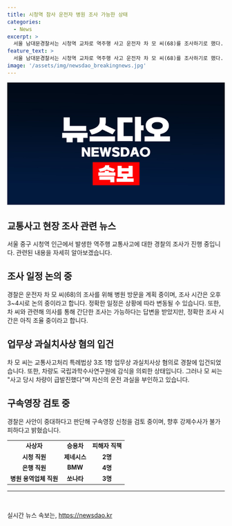 ```yaml
---
title: 시청역 참사 운전자 병원 조사 가능한 상태
categories:
  - News
excerpt: >
  서울 남대문경찰서는 시청역 교차로 역주행 사고 운전자 차 모 씨(68)를 조사하기로 했다. 조사 시간은 오후 3~4시로 추정되지만 상황에 따라 변동될 수 있다. 차 씨는 업무상 과실치사상 혐의로 입건됐고, 주장에 따르면 차량이 급발진했으며 경찰은 급발진 가능성을 조사 중이다. 이 사고로 16명의 사상자 중 9명이 사망했는데, 차 씨에 대한 구속영장 신청이 검토 중이며 향후 강제수사가 불가피할 수도 있다.
feature_text: >
  서울 남대문경찰서는 시청역 교차로 역주행 사고 운전자 차 모 씨(68)를 조사하기로 했다. 조사 시간은 오후 3~4시로 추정되지만 상황에 따라 변동될 수 있다. 차 씨는 업무상 과실치사상 혐의로 입건됐고, 주장에 따르면 차량이 급발진했으며 경찰은 급발진 가능성을 조사 중이다. 이 사고로 16명의 사상자 중 9명이 사망했는데, 차 씨에 대한 구속영장 신청이 검토 중이며 향후 강제수사가 불가피할 수도 있다.
image: '/assets/img/newsdao_breakingnews.jpg'
---
```


<p><img src="/assets/img/newsdao_breakingnews.jpg" alt="pcversion 속보" /></p>

<h2 data-ke-size="size26">교통사고 현장 조사 관련 뉴스</h2>

<p data-ke-size="size16">서울 중구 시청역 인근에서 발생한 역주행 교통사고에 대한 경찰의 조사가 진행 중입니다. 관련된 내용을 자세히 알아보겠습니다.</p>

<h2 data-ke-size="size24">조사 일정 논의 중</h2>

<p data-ke-size="size16">경찰은 운전자 차 모 씨(68)의 조사를 위해 병원 방문을 계획 중이며, 조사 시간은 오후 3~4시로 논의 중이라고 합니다. 정확한 일정은 상황에 따라 변동될 수 있습니다. 또한, 차 씨와 관련해 의사를 통해 간단한 조사는 가능하다는 답변을 받았지만, 정확한 조사 시간은 아직 조율 중이라고 합니다.</p>

<h2 data-ke-size="size24">업무상 과실치사상 혐의 입건</h2>

<p data-ke-size="size16">차 모 씨는 교통사고처리 특례법상 3조 1항 업무상 과실치사상 혐의로 경찰에 입건되었습니다. 또한, 차량도 국립과학수사연구원에 감식을 의뢰한 상태입니다. 그러나 모 씨는 "사고 당시 차량이 급발진했다"며 자신의 운전 과실을 부인하고 있습니다.</p>

<h2 data-ke-size="size24">구속영장 검토 중</h2>

<p data-ke-size="size16">경찰은 사안이 중대하다고 판단해 구속영장 신청을 검토 중이며, 향후 강제수사가 불가피하다고 밝혔습니다.</p>

<table>
  <tr>
    <td style="text-align: center; height: 17px;"><b>사상자</b></td>
    <td style="text-align: center; height: 17px;"><b>승용차</b></td>
    <td style="text-align: center; height: 17px;"><b>피해자 직책</b></td>
  </tr>
  <tr>
    <td style="text-align: center; height: 17px;"><b>시청 직원</b></td>
    <td style="text-align: center; height: 17px;"><b>제네시스</b></td>
    <td style="text-align: center; height: 17px;"><b>2명</b></td>
  </tr>
  <tr>
    <td style="text-align: center; height: 17px;"><b>은행 직원</b></td>
    <td style="text-align: center; height: 17px;"><b>BMW</b></td>
    <td style="text-align: center; height: 17px;"><b>4명</b></td>
  </tr>
  <tr>
    <td style="text-align: center; height: 17px;"><b>병원 용역업체 직원</b></td>
    <td style="text-align: center; height: 17px;"><b>쏘나타</b></td>
    <td style="text-align: center; height: 17px;"><b>3명</b></td>
  </tr>
</table>

<hr>

<p data-ke-size="size16">&nbsp;</p>
실시간 뉴스 속보는, <a href="https://newsdao.kr" rel="dofollow">https://newsdao.kr</a>


